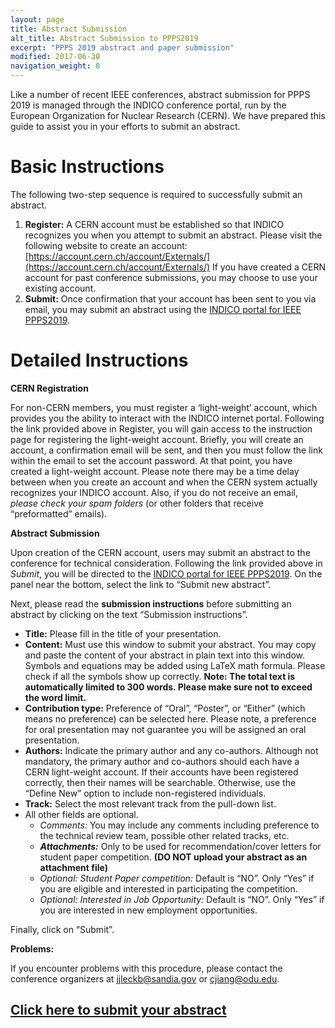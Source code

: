```yaml
---
layout: page
title: Abstract Submission
alt_title: Abstract Submission to PPPS2019
excerpt: "PPPS 2019 abstract and paper submission"
modified: 2017-06-30
navigation_weight: 0
---
```


Like a number of recent IEEE conferences, abstract submission for PPPS 2019 is managed through the INDICO conference portal, run by the European Organization for Nuclear Research (CERN).  We have prepared this guide to assist you in your efforts to submit an abstract.

# Basic Instructions

The following two-step sequence is required to successfully submit an abstract.

1. **Register:** A CERN account must be established so that INDICO recognizes you when you attempt to submit an abstract. Please visit the following website to create an account: [https://account.cern.ch/account/Externals/](https://account.cern.ch/account/Externals/)  If you have created a CERN account for past conference submissions, you may choose to use your existing account.
2. **Submit:**  Once confirmation that your account has been sent to you via email, you may submit an abstract using the [INDICO portal for IEEE PPPS2019](https://indico.cern.ch/event/727938/).

# Detailed Instructions

**CERN Registration**

For non-CERN members, you must register a ‘light-weight’ account, which provides you the ability to interact with the INDICO internet portal. Following the link provided above in Register, you will gain access to the instruction page for registering the light-weight account. Briefly, you will create an account, a confirmation email will be sent, and then you must follow the link within the email to set the account password. At that point, you have created a light-weight account. Please note there may be a time delay between when you create an account and when the CERN system actually recognizes your INDICO account. Also, if you do not receive an email, _please check your spam folders_ (or other folders that receive “preformatted” emails).

**Abstract Submission**

Upon creation of the CERN account, users may submit an abstract to the conference for technical consideration. Following the link provided above in _Submit_, you will be directed to the [INDICO portal for IEEE PPPS2019](https://indico.cern.ch/event/727938/). On the panel near the bottom, select the link to “Submit new abstract”.

Next, please read the **submission instructions** before submitting an abstract by clicking on the text “Submission instructions”. 
- **Title:** Please fill in the title of your presentation.
- **Content:** Must use this window to submit your abstract. You may copy and paste the content of your abstract in plain text into this window. Symbols and equations may be added using LaTeX math formula. Please check if all the symbols show up correctly. **Note: The total text is automatically limited to 300 words. Please make sure not to exceed the word limit.**
- **Contribution type:** Preference of “Oral”, “Poster”, or “Either” (which means no preference) can be selected here. Please note, a preference for oral presentation may not guarantee you will be assigned an oral presentation.
- **Authors:** Indicate the primary author and any co-authors. Although not mandatory, the primary author and co-authors should each have a CERN light-weight account. If their accounts have been registered correctly, then their names will be searchable. Otherwise, use the “Define New” option to include non-registered individuals.
- **Track:** Select the most relevant track from the pull-down list.
- All other fields are optional. 
    - _Comments:_ You may include any comments including preference to the technical review team, possible other related tracks, etc.
    - **_Attachments:_** Only to be used for recommendation/cover letters for student paper competition. **(DO NOT upload your abstract as an attachment file)**
    - _Optional: Student Paper competition:_ Default is “NO”. Only “Yes” if you are eligible and interested in participating the competition.
    - _Optional: Interested in Job Opportunity:_ Default is “NO”. Only “Yes” if you are interested in new employment opportunities.

Finally, click on “Submit”.

**Problems:**

If you encounter problems with this procedure, please contact the conference organizers at [jjleckb@sandia.gov](mailto:jjleckb@sandia.gov) or [cjiang@odu.edu](mailto:cjiang@odu.edu).

## [Click here to submit your abstract](https://indico.cern.ch/event/727938/)



